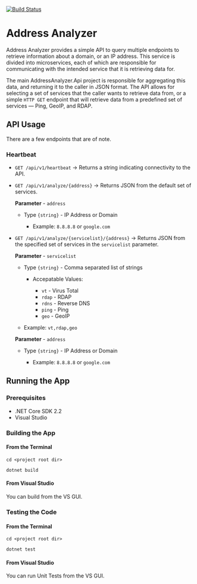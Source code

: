 [![Build Status](https://travis-ci.org/JacobHeater/address-analyzer.svg?branch=master)](https://travis-ci.org/JacobHeater/address-analyzer)

# Address Analyzer

Address Analyzer provides a simple API to query multiple
endpoints to retrieve information about a domain, or an
IP address. This service is divided into microservices,
each of which are responsible for communicating with
the intended service that it is retrieving data for.

The main AddressAnalyzer.Api project is responsible for
aggregating this data, and returning it to the caller
in JSON format. The API allows for selecting a set of
services that the caller wants to retrieve data from,
or a simple `HTTP GET` endpoint that will retrieve
data from a predefined set of services &mdash; Ping,
GeoIP, and RDAP.

## API Usage

There are a few endpoints that are of note.

### Heartbeat

- `GET /api/v1/heartbeat` -> Returns a string
   indicating connectivity to the API.

- `GET /api/v1/analyze/{address}` -> Returns JSON from
   the default set of services.

   **Parameter** - `address`
       
    - Type `{string}` - IP Address or Domain
      
      - Example: `8.8.8.8` or `google.com`

- `GET /api/v1/analyze/{servicelist}/{address}` ->
   Returns JSON from the specified set of services
   in the `servicelist` parameter.

   **Parameter** - `servicelist`

   - Type `{string}` - Comma separated list of strings

     - Accepatable Values:
    
       - `vt`   - Virus Total
       - `rdap` - RDAP
       - `rdns` - Reverse DNS
       - `ping` - Ping
       - `geo`  - GeoIP

    - Example: `vt,rdap,geo`

  **Parameter** - `address`
       
    - Type `{string}` - IP Address or Domain
      
      - Example: `8.8.8.8` or `google.com`

## Running the App

### Prerequisites

- .NET Core SDK 2.2
- Visual Studio

### Building the App

#### From the Terminal

```shell
cd <project root dir>

dotnet build
```

#### From Visual Studio

You can build from the VS GUI.

### Testing the Code

#### From the Terminal

```shell
cd <project root dir>

dotnet test
```

#### From Visual Studio

You can run Unit Tests from the VS GUI.
